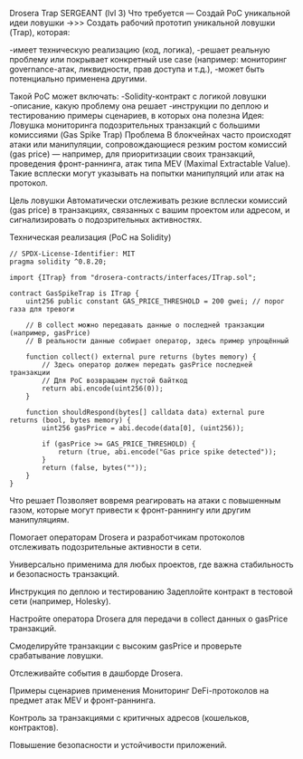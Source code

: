Drosera Trap SERGEANT (lvl 3) Что требуется — Создай PoC уникальной идеи ловушки ->>> Создать рабочий прототип уникальной ловушки (Trap), которая:

-имеет техническую реализацию (код, логика), -решает реальную проблему или покрывает конкретный use case (например: мониторинг governance-атак, ликвидности, прав доступа и т.д.), -может быть потенциально применена другими.

Такой PoC может включать: -Solidity-контракт с логикой ловушки -описание, какую проблему она решает -инструкции по деплою и тестированию примеры сценариев, в которых она полезна 
Идея: Ловушка мониторинга подозрительных транзакций с большими комиссиями (Gas Spike Trap)
Проблема
В блокчейнах часто происходят атаки или манипуляции, сопровождающиеся резким ростом комиссий (gas price) — например, для приоритизации своих транзакций, проведения фронт-раннинга, атак типа MEV (Maximal Extractable Value). Такие всплески могут указывать на попытки манипуляций или атак на протокол.

Цель ловушки
Автоматически отслеживать резкие всплески комиссий (gas price) в транзакциях, связанных с вашим проектом или адресом, и сигнализировать о подозрительных активностях.

Техническая реализация (PoC на Solidity)
```
// SPDX-License-Identifier: MIT
pragma solidity ^0.8.20;

import {ITrap} from "drosera-contracts/interfaces/ITrap.sol";

contract GasSpikeTrap is ITrap {
    uint256 public constant GAS_PRICE_THRESHOLD = 200 gwei; // порог газа для тревоги

    // В collect можно передавать данные о последней транзакции (например, gasPrice)
    // В реальности данные собирает оператор, здесь пример упрощённый

    function collect() external pure returns (bytes memory) {
        // Здесь оператор должен передать gasPrice последней транзакции
        // Для PoC возвращаем пустой байткод
        return abi.encode(uint256(0));
    }

    function shouldRespond(bytes[] calldata data) external pure returns (bool, bytes memory) {
        uint256 gasPrice = abi.decode(data[0], (uint256));

        if (gasPrice >= GAS_PRICE_THRESHOLD) {
            return (true, abi.encode("Gas price spike detected"));
        }
        return (false, bytes(""));
    }
}
```
Что решает
Позволяет вовремя реагировать на атаки с повышенным газом, которые могут привести к фронт-раннингу или другим манипуляциям.

Помогает операторам Drosera и разработчикам протоколов отслеживать подозрительные активности в сети.

Универсально применима для любых проектов, где важна стабильность и безопасность транзакций.

Инструкция по деплою и тестированию
Задеплойте контракт в тестовой сети (например, Holesky).

Настройте оператора Drosera для передачи в collect данных о gasPrice транзакций.

Смоделируйте транзакции с высоким gasPrice и проверьте срабатывание ловушки.

Отслеживайте события в дашборде Drosera.

Примеры сценариев применения
Мониторинг DeFi-протоколов на предмет атак MEV и фронт-раннинга.

Контроль за транзакциями с критичных адресов (кошельков, контрактов).

Повышение безопасности и устойчивости приложений.



